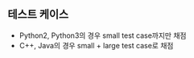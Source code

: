 테스트 케이스
---
- Python2, Python3의 경우 small test case까지만 채점
- C++, Java의 경우 small + large test case로 채점 
